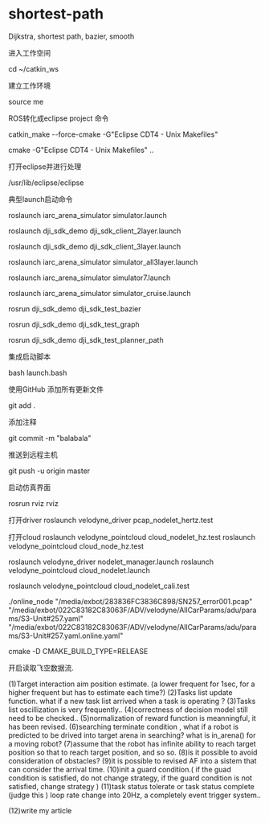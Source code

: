 # shortest-path
Dijkstra, shortest path, bazier, smooth

进入工作空间

cd ~/catkin_ws

建立工作环境

source me

ROS转化成eclipse project 命令

catkin_make --force-cmake -G"Eclipse CDT4 - Unix Makefiles"

cmake -G"Eclipse CDT4 - Unix Makefiles" ..

打开eclipse并进行处理

/usr/lib/eclipse/eclipse

典型launch启动命令

roslaunch iarc_arena_simulator simulator.launch

roslaunch dji_sdk_demo dji_sdk_client_2layer.launch

roslaunch dji_sdk_demo dji_sdk_client_3layer.launch

roslaunch iarc_arena_simulator simulator_all3layer.launch

roslaunch iarc_arena_simulator simulator7.launch

roslaunch iarc_arena_simulator simulator_cruise.launch

rosrun dji_sdk_demo dji_sdk_test_bazier

rosrun dji_sdk_demo dji_sdk_test_graph

rosrun dji_sdk_demo dji_sdk_test_planner_path

集成启动脚本

bash launch.bash


使用GitHub
添加所有更新文件

git add .

添加注释

git commit -m "balabala"

推送到远程主机

git push -u origin master

启动仿真界面

rosrun rviz rviz

打开driver
roslaunch velodyne_driver pcap_nodelet_hertz.test

打开cloud
roslaunch velodyne_pointcloud cloud_nodelet_hz.test
roslaunch velodyne_pointcloud cloud_node_hz.test

roslaunch velodyne_driver nodelet_manager.launch
roslaunch velodyne_pointcloud cloud_nodelet.launch

roslaunch velodyne_pointcloud cloud_nodelet_cali.test

./online_node "/media/exbot/283836FC3836C898/SN257_error001.pcap" "/media/exbot/022C83182C83063F/ADV/velodyne/AllCarParams/adu/params/S3-Unit#257.yaml" "/media/exbot/022C83182C83063F/ADV/velodyne/AllCarParams/adu/params/S3-Unit#257.yaml.online.yaml"

cmake -D CMAKE_BUILD_TYPE=RELEASE

开启读取飞空数据流.

(1)Target interaction aim position estimate. (a lower frequent for 1sec, for a higher frequent but has to estimate each time?)
(2)Tasks list update function. what if a new task list arrived when a task is operating ?
(3)Tasks list oscillization is very frequently..
(4)correctness of decision model still need to be checked..
(5)normalization of reward function is meanningful, it has been revised.
(6)searching terminate condition , what if a robot is predicted to be drived into target arena in searching? what is in_arena() for a moving robot?
(7)assume that the robot has infinite ability to reach target position so that to reach target position, and so so.
(8)is it possible to avoid consideration of obstacles?
(9)it is possible to revised AF into a sistem that can consider the arrival time.
(10)init a guard condition.( if the guad condition is satisfied, do not change strategy, if the guard condition
is not satisfied, change strategy )
(11)task status tolerate or task status complete (judge this )  loop rate change into 20Hz, a completely event trigger system..

(12)write my article 


